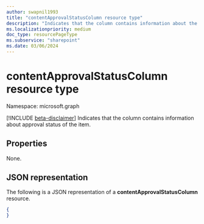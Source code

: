 ```yaml
---
author: swapnil1993
title: "contentApprovalStatusColumn resource type"
description: "Indicates that the column contains information about the approval status of the item."
ms.localizationpriority: medium
doc_type: resourcePageType
ms.subservice: "sharepoint"
ms.date: 03/06/2024
---
```


# contentApprovalStatusColumn resource type

Namespace: microsoft.graph

[!INCLUDE [beta-disclaimer](../../includes/beta-disclaimer.md)]
Indicates that the column contains information about approval status of the item.

## Properties

None.

## JSON representation

The following is a JSON representation of a **contentApprovalStatusColumn** resource.
<!-- { "blockType": "resource", "@odata.type": "microsoft.graph.contentApprovalStatusColumn" } -->

```json
{
}
```

[columnDefinition]: columnDefinition.md
